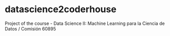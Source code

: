 # datascience2coderhouse
Project of the course -  Data Science II: Machine Learning para la Ciencia de Datos / Comisión 60895 
